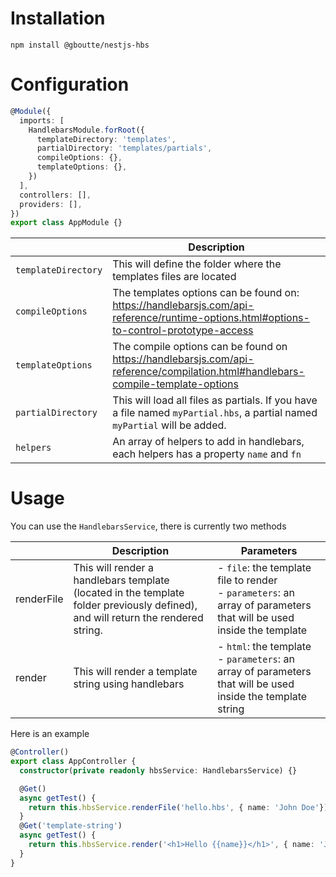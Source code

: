 # Installation

```shell
npm install @gboutte/nestjs-hbs
```

# Configuration

```ts
@Module({
  imports: [
    HandlebarsModule.forRoot({
      templateDirectory: 'templates',
      partialDirectory: 'templates/partials',
      compileOptions: {},
      templateOptions: {},
    })
  ],
  controllers: [],
  providers: [],
})
export class AppModule {}
```
|                   | Description                                                                                                                            |
|-------------------|----------------------------------------------------------------------------------------------------------------------------------------|
| `templateDirectory` | This will define the folder where the templates files are located                                                                      |
| `compileOptions`    | The templates options can be found on: https://handlebarsjs.com/api-reference/runtime-options.html#options-to-control-prototype-access |
| `templateOptions`   | The compile options can be found on https://handlebarsjs.com/api-reference/compilation.html#handlebars-compile-template-options        |
| `partialDirectory`   | This will load all files as partials. If you have a file named `myPartial.hbs`, a partial named `myPartial` will be added.               |
| `helpers`   | An array of helpers to add in handlebars, each helpers has a property `name` and  `fn`                                                 |



# Usage


You can use the `HandlebarsService`, there is currently two methods

|            | Description                                                                                                                      | Parameters                                                                                                             |
|------------|----------------------------------------------------------------------------------------------------------------------------------|------------------------------------------------------------------------------------------------------------------------|
| renderFile | This will render a handlebars template (located in the template folder previously defined), and will return the rendered string. | - `file`: the template file to render <br>- `parameters`: an array of parameters that will be used inside the template |
| render     | This will render a template string using handlebars                                                                              | - `html`: the template <br>- `parameters`: an array of parameters that will be used inside the template string         |
Here is an example 
```ts
@Controller()
export class AppController {
  constructor(private readonly hbsService: HandlebarsService) {}

  @Get()
  async getTest() {
    return this.hbsService.renderFile('hello.hbs', { name: 'John Doe'});
  }
  @Get('template-string')
  async getTest() {
    return this.hbsService.render('<h1>Hello {{name}}</h1>', { name: 'John Doe'});
  }
}
```

